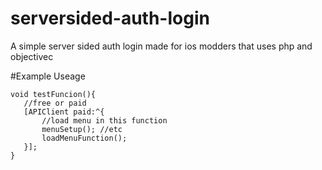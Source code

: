 # serversided-auth-login
A simple server sided auth login made for ios modders that uses php and objectivec

#Example Useage
```obj-c
void testFuncion(){
   //free or paid 
   [APIClient paid:^{
       //load menu in this function 
       menuSetup(); //etc
       loadMenuFunction();
   }];
}
```
